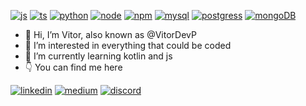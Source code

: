[![js](https://img.shields.io/badge/JavaScript-F7DF1E?style=for-the-badge&logo=javascript&logoColor=black)]()
[![ts](https://img.shields.io/badge/TypeScript-007ACC?style=for-the-badge&logo=typescript&logoColor=white)]()
[![python](	https://img.shields.io/badge/Python-14354C?style=for-the-badge&logo=python&logoColor=white)]()
[![node](https://img.shields.io/badge/Node.js-43853D?style=for-the-badge&logo=node.js&logoColor=white)]()
[![npm](https://img.shields.io/badge/npm-CB3837?style=for-the-badge&logo=npm&logoColor=white)]()
[![mysql](https://img.shields.io/badge/MySQL-00000F?style=for-the-badge&logo=mysql&logoColor=white)]()
[![postgress](https://img.shields.io/badge/PostgreSQL-316192?style=for-the-badge&logo=postgresql&logoColor=white)]()
[![mongoDB](https://img.shields.io/badge/MongoDB-4EA94B?style=for-the-badge&logo=mongodb&logoColor=white)]()
<!---[![kotlin](https://img.shields.io/badge/Kotlin-0095D5?&style=for-the-badge&logo=kotlin&logoColor=white)]()--->

- 👋 Hi, I’m Vitor, also known as @VitorDevP
- 👀 I’m interested in everything that could be coded
- 🌱 I’m currently learning kotlin and js
- :point_down: You can find me here

[![linkedin](https://img.shields.io/badge/LinkedIn-0077B5?style=for-the-badge&logo=linkedin&logoColor=white)](https://www.linkedin.com/in/vitor-henrique-dev/)
[![medium](https://img.shields.io/badge/Medium-12100E?style=for-the-badge&logo=medium&logoColor=white)](https://vrodrigueskode.medium.com/)
[![discord](https://img.shields.io/discord/836777825440497695?style=for-the-badge&logo=discord)](https://vrodrigueskode.medium.com/)

<!---
VitorDevP/VitorDevP is a ✨ special ✨ repository because its `README.md` (this file) appears on your GitHub profile.
You can click the Preview link to take a look at your changes.
- 📫 How to reach me - send a request on github
--->
